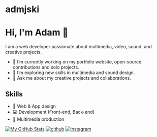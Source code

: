 # admjski

# Hi, I'm Adam 👋

I am a web developer passionate about multimedia, video, sound, and creative projects. 
- 🔭 I’m currently working on my portfolio website, open-source contributions and solo projects.
- 🌱 I’m exploring new skills in multimedia and sound design.
- 💬 Ask me about my creative projects and collaborations.

## Skills
- 🎨 Web & App design
- 💻 Development (Front-end, Back-end)
- 🎥 Multimedia production

[![My GitHub Stats](https://github-readme-stats.vercel.app/api?username=uxillary&show_icons=true&theme=dracula)](https://github.com/uxillary)
[![github](https://img.shields.io/badge/GitHub-000000?style=for-the-badge&logo=GitHub&logoColor=white)](https://github.com/uxillary) 
[![instagram](https://img.shields.io/badge/Instagram-E4405F?style=for-the-badge&logo=Instagram&logoColor=white)](https://www.instagram.com/admjski/)
